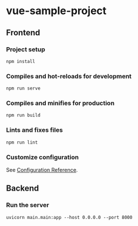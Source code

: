 # vue-sample-project

## Frontend

### Project setup
```
npm install
```

### Compiles and hot-reloads for development
```
npm run serve
```

### Compiles and minifies for production
```
npm run build
```

### Lints and fixes files
```
npm run lint
```

### Customize configuration
See [Configuration Reference](https://cli.vuejs.org/config/).

## Backend

### Run the server
```
uvicorn main.main:app --host 0.0.0.0 --port 8000
```

